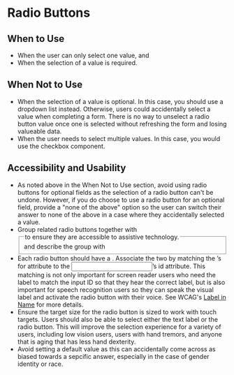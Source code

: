 # Radio Buttons

## When to Use
- When the user can only select one value, and
- When the selection of a value is required. 

## When Not to Use
- When the selection of a value is optional. In this case, you should use a dropdown list instead. Otherwise, users could accidentally select a value when completing a form. There is no way to unselect a radio button value once one is selected without refreshing the form and losing valueable data.
- When the user needs to select multiple values. In this case, you would use the checkbox component. 

## Accessibility and Usability
- As noted above in the When Not to Use section, avoid using radio buttons for optional fields as the selection of a radio button can't be undone. However, if you do choose to use a radio button for an optional field, provide a "none of the above" option so the user can switch their answer to none of the above in a case where they accidentally selected a value. 
- Group related radio buttons together with <fieldset> and describe the group with <legend> to ensure they are accessible to assistive technology.
- Each radio button should have a <label>. Associate the two by matching the <label>’s for attribute to the <input>’s id attribute. This matching is not only important for screen reader users who need the label to match the input ID so that they hear the correct label, but is also important for speech recognition users so they can speak the visual label and activate the radio button with their voice. See WCAG's [Label in Name](https://www.w3.org/WAI/WCAG21/Understanding/label-in-name.html) for more details. 
- Ensure the target size for the radio button is sized to work with touch targets. Users should also be able to select either the text label or the radio button. This will improve the selection experience for a variety of users, including low vision users, users with hand tremors, and anyone that is aging that has less hand dexterity. 
- Avoid setting a default value as this can accidentally come across as biased towards a sepcific answer, especially in the case of gender identity or race.

